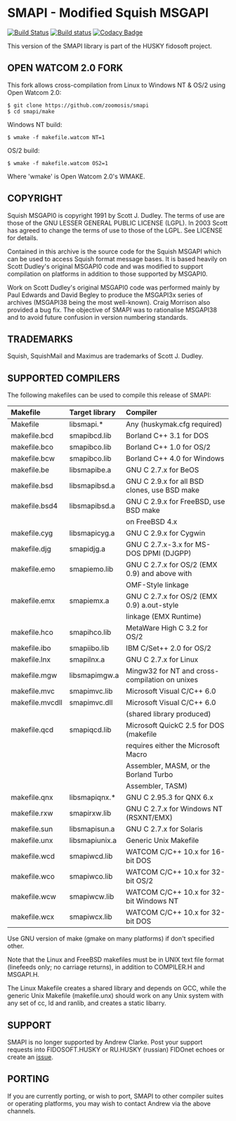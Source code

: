 # SMAPI - Modified Squish MSGAPI
[![Build Status](https://travis-ci.org/huskyproject/smapi.svg?branch=master)](https://travis-ci.org/huskyproject/smapi)
[![Build status](https://ci.appveyor.com/api/projects/status/hu6cl1cvfi9erx0c/branch/master?svg=true)](https://ci.appveyor.com/project/dukelsky/smapi/branch/master)
[![Codacy Badge](https://api.codacy.com/project/badge/Grade/d7e41619e2b34a3dbd6dfa3f7d413749)](https://www.codacy.com/app/dukelsky/smapi?utm_source=github.com&amp;utm_medium=referral&amp;utm_content=huskyproject/smapi&amp;utm_campaign=Badge_Grade)

This version of the SMAPI library is part of the HUSKY fidosoft project.


## OPEN WATCOM 2.0 FORK

This fork allows cross-compilation from Linux to Windows NT & OS/2 using Open Watcom 2.0:
```console
$ git clone https://github.com/zoomosis/smapi
$ cd smapi/make
```
Windows NT build:
```console
$ wmake -f makefile.watcom NT=1
```
OS/2 build:
```console
$ wmake -f makefile.watcom OS2=1
```
Where 'wmake' is Open Watcom 2.0's WMAKE.


## COPYRIGHT

Squish MSGAPI0 is copyright 1991 by Scott J. Dudley. The terms of use are
those of the GNU LESSER GENERAL PUBLIC LICENSE (LGPL). In 2003 Scott has
agreed to change the terms of use to those of the LGPL. See LICENSE for
details.

Contained in this archive is the source code for the Squish MSGAPI which
can be used to access Squish format message bases.  It is based heavily
on Scott Dudley's original MSGAPI0 code and was modified to support
compilation on platforms in addition to those supported by MSGAPI0.

Work on Scott Dudley's original MSGAPI0 code was performed mainly by Paul
Edwards and David Begley to produce the MSGAPI3x series of archives
(MSGAPI38 being the most well-known).  Craig Morrison also provided a bug
fix.  The objective of SMAPI was to rationalise MSGAPI38 and to avoid
future confusion in version numbering standards.


## TRADEMARKS

Squish, SquishMail and Maximus are trademarks of Scott J. Dudley.


## SUPPORTED COMPILERS

The following makefiles can be used to compile this release of SMAPI:

| Makefile        | Target library |   Compiler                                     |
| :---------------| :--------------| :----------------------------------------------|
| Makefile        | libsmapi.*     | Any (huskymak.cfg required)                    |
| makefile.bcd    | smapibcd.lib   | Borland C++ 3.1 for DOS                        |
| makefile.bco    | smapibco.lib   | Borland C++ 1.0 for OS/2                       |
| makefile.bcw    | smapibco.lib   | Borland C++ 4.0 for Windows                    |
| makefile.be     | libsmapibe.a   | GNU C 2.7.x for BeOS                           |
| makefile.bsd    | libsmapibsd.a  | GNU C 2.9.x for all BSD clones, use BSD make   |
| makefile.bsd4   | libsmapibsd.a  | GNU C 2.9.x for FreeBSD, use BSD make          |
|                 |                | on FreeBSD 4.x                                 |
| makefile.cyg    | libsmapicyg.a  | GNU C 2.9.x for Cygwin                         |
| makefile.djg    | smapidjg.a     | GNU C 2.7.x-3.x for MS-DOS DPMI (DJGPP)        |
| makefile.emo    | smapiemo.lib   | GNU C 2.7.x for OS/2 (EMX 0.9) and above with  |
|                 |                | OMF-Style linkage                              |
| makefile.emx    | smapiemx.a     | GNU C 2.7.x for OS/2 (EMX 0.9) a.out-style     |
|                 |                | linkage (EMX Runtime)                          |
| makefile.hco    | smapihco.lib   | MetaWare High C 3.2 for OS/2                   |
| makefile.ibo    | smapiibo.lib   | IBM C/Set++ 2.0 for OS/2                       |
| makefile.lnx    | smapilnx.a     | GNU C 2.7.x for Linux                          |
| makefile.mgw    | libsmapimgw.a  | Mingw32 for NT and cross-compilation on unixes |
| makefile.mvc    | smapimvc.lib   | Microsoft Visual C/C++ 6.0                     |
| makefile.mvcdll | smapimvc.dll   | Microsoft Visual C/C++ 6.0                     |
|                 |                | (shared library produced)                      |
| makefile.qcd    | smapiqcd.lib   | Microsoft QuickC 2.5 for DOS (makefile         |
|                 |                | requires either the Microsoft Macro            |
|                 |                | Assembler, MASM, or the Borland Turbo          |
|                 |                | Assembler, TASM)                               |
| makefile.qnx    | libsmapiqnx.*  | GNU C 2.95.3 for QNX 6.x                       |
| makefile.rxw    | smapirxw.lib   | GNU C 2.7.x for Windows NT (RSXNT/EMX)         |
| makefile.sun    | libsmapisun.a  | GNU C 2.7.x for Solaris                        |
| makefile.unx    | libsmapiunix.a | Generic Unix Makefile                          |
| makefile.wcd    | smapiwcd.lib   | WATCOM C/C++ 10.x for 16-bit DOS               |
| makefile.wco    | smapiwco.lib   | WATCOM C/C++ 10.x for 32-bit OS/2              |
| makefile.wcw    | smapiwcw.lib   | WATCOM C/C++ 10.x for 32-bit Windows NT        |
| makefile.wcx    | smapiwcx.lib   | WATCOM C/C++ 10.x for 32-bit DOS               |

Use GNU version of make (gmake on many platforms) if don't specified other.

Note that the Linux and FreeBSD makefiles must be in UNIX text file
format (linefeeds only; no carriage returns), in addition to COMPILER.H
and MSGAPI.H.

The Linux Makefile creates a shared library and depends on GCC, while the
generic Unix Makefile (makefile.unx) should work on any Unix system with
any set of cc, ld and ranlib, and creates a static libarry.


## SUPPORT

SMAPI is no longer supported by Andrew Clarke.
Post your support requests into FIDOSOFT.HUSKY or RU.HUSKY (russian) FIDOnet
echoes or create an [issue](https://github.com/huskyproject/smapi/issues).

## PORTING

If you are currently porting, or wish to port, SMAPI to other compiler
suites or operating platforms, you may wish to contact Andrew via the
above channels.
